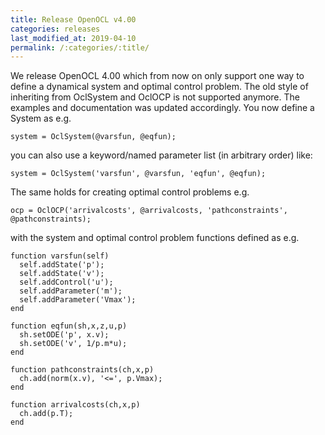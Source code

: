 ```yaml
---
title: Release OpenOCL v4.00
categories: releases
last_modified_at: 2019-04-10
permalink: /:categories/:title/
---
```


We release OpenOCL 4.00 which from now on only support one way to define a dynamical system and optimal control problem. The old style of inheriting from OclSystem and OclOCP is not supported anymore.
The examples and documentation was updated accordingly. You now define a System as e.g. 
```
system = OclSystem(@varsfun, @eqfun);
```

you can also use a keyword/named parameter list (in arbitrary order) like:
```
system = OclSystem('varsfun', @varsfun, 'eqfun', @eqfun);
```

The same holds for creating optimal control problems e.g.
```
ocp = OclOCP('arrivalcosts', @arrivalcosts, 'pathconstraints', @pathconstraints);
```

with the system and optimal control problem functions defined as e.g.
```
function varsfun(self)
  self.addState('p'); 
  self.addState('v');
  self.addControl('u');
  self.addParameter('m');
  self.addParameter('Vmax');
end

function eqfun(sh,x,z,u,p)
  sh.setODE('p', x.v);
  sh.setODE('v', 1/p.m*u);
end

function pathconstraints(ch,x,p)
  ch.add(norm(x.v), '<=', p.Vmax);
end

function arrivalcosts(ch,x,p)
  ch.add(p.T);
end

```
